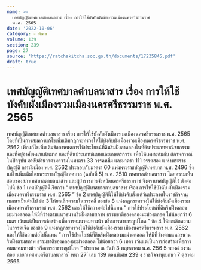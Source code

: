 ```yaml
---
name: >-
  เทศบัญญัติเทศบาลตำบลนาสาร เรื่อง การให้ใช้บังคับผังเมืองรวมเมืองนครศรีธรรมราช
  พ.ศ. 2565
date: '2022-10-06'
category: ง พิเศษ
volume: 139
section: 239
page: 27
source: 'https://ratchakitcha.soc.go.th/documents/17235845.pdf'
draft: true
---
```


# เทศบัญญัติเทศบาลตำบลนาสาร เรื่อง การให้ใช้บังคับผังเมืองรวมเมืองนครศรีธรรมราช พ.ศ. 2565

เทศบัญญัติเทศบาลตำบลนาสาร เรื่อง การให้ใช้บังคับผังเมืองรวมเมืองนครศรีธรรมราช พ.ศ. 2565 โดยที่เป็นการสมควรแก้ไขเพิ่มเติมกฎกระทรวงให้ใช้บังคับผังเมืองรวมเมืองนครศรีธรรมราช พ.ศ. 2562 เพื่อแก้ไขเพิ่มเติมข้อกาหนดการใช้ประโยชน์ที่ดินริมฝั่งลาคลองในที่ดินประเภทพาณิชยกรรม และที่อยู่อาศัยหนาแน่นมาก และที่ดินประเภทชนบทและเกษตรกรรม เพื่อให้เหมาะสมกับ สภาพการณ์ในปัจจุบัน อาศัยอำนาจตามความในมาตรา 33 วรรคหนึ่ง และมาตรา 111 วรรคสอง แ ห่งพระราชบัญญัติ การผังเมือง พ.ศ. 2562 ประกอบกับมาตรา 60 แห่งพระราชบัญญัติเทศบาล พ.ศ. 2496 ซึ่งแก้ไขเพิ่มเติมโดยพระราชบัญญัติเทศบาล (ฉบับที่ 5) พ.ศ. 2510 เทศบาลตำบลนาสาร โดยความเห็นชอบของสภาเทศบาลตาบลนาสาร และผู้ว่าราชการจังหวัดนครศรีธรรมราช จึงตราเทศบัญญัติไว้ ดังต่อไปนี้ ข้อ 1 เทศบัญญัตินี้เรียกว่า “ เทศบัญญัติเทศบาลตาบลนาสาร เรื่อง การให้ใช้บังคับ ผังเมืองรวมเมืองนครศรีธรรมราช พ.ศ. 2565 ” ข้อ 2 เทศบัญญัตินี้ให้ใช้บังคับตั้งแต่วันประกาศในราชกิจจานุเบกษาเป็นต้นไป ข้อ 3 ให้ยกเลิกความในวรรคสี่ ของข้อ 8 แห่งกฎกระทรวงให้ใช้บังคับผังเมืองรวม เมืองนครศรีธรรมราช พ.ศ. 2562 และให้ใช้ความต่อไปนี้แทน “ การใช้ประโยชน์ที่ดินริมฝั่งคลองมะม่วงตลอด ให้มีที่ว่างตามแนวขนานริมฝั่งตามสภาพ ธรรมชาติของคลองมะม่วงตลอด ไม่น้อยกว่า 6 เมตร เว้นแต่เป็นการก่อสร้างเพื่อการคมนาคมทางน้า หรือการสาธารณูปโภค ” ข้อ 4 ให้ยกเลิกความในวรรคเจ็ด ของข้อ 9 แห่งกฎกระทรวงให้ใช้บังคับผังเมืองรวม เมืองนครศรีธรรมราช พ.ศ. 2562 และให้ใช้ความต่อไปนี้แทน “ การใช้ประโยชน์ที่ดินริมฝั่งคลองมะม่วงตลอด ให้มีที่ว่างตามแนวขนานริมฝั่งตามสภาพ ธรรมชาติของคลองมะม่วงตลอด ไม่น้อยกว่า 6 เมตร เว้นแต่เป็นการก่อสร้างเพื่อการคมนาคมทางน้า หรือการสาธารณูปโภค ” ประกาศ ณ วันที่ 3 พฤษภาคม พ.ศ. 256 5 พยงค์ สงวนถ้อย นายกเทศมนตรีตาบลนาสาร ้ หนา 27 ่ เลม 139 ตอนพิเศษ 239 ง ราชกิจจานุเบกษา 7 ตุลาคม 2565
